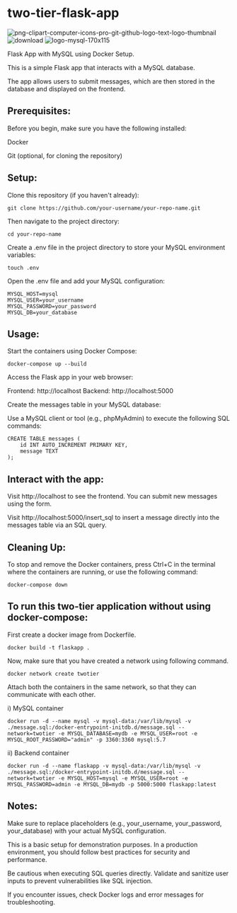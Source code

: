 # two-tier-flask-app


![png-clipart-computer-icons-pro-git-github-logo-text-logo-thumbnail](https://github.com/sdk1010/two-tier-flask-app/assets/145788176/21914f87-44be-4ea6-b5c2-b5c306fd7f2a)
![download](https://github.com/sdk1010/two-tier-flask-app/assets/145788176/88465f0a-d4d1-45aa-97dd-e57a680e4bad)
![logo-mysql-170x115](https://github.com/sdk1010/two-tier-flask-app/assets/145788176/e76b49bd-e987-4452-852f-fe847227883e)

Flask App with MySQL using Docker Setup.

This is a simple Flask app that interacts with a MySQL database.

The app allows users to submit messages, which are then stored in the database and displayed on the frontend.

## Prerequisites:

Before you begin, make sure you have the following installed:

Docker

Git (optional, for cloning the repository)

## Setup:

Clone this repository (if you haven't already):

```
git clone https://github.com/your-username/your-repo-name.git
```

Then navigate to the project directory:

```
cd your-repo-name
```

Create a .env file in the project directory to store your MySQL environment variables:

```
touch .env
```

Open the .env file and add your MySQL configuration:

```
MYSQL_HOST=mysql
MYSQL_USER=your_username
MYSQL_PASSWORD=your_password
MYSQL_DB=your_database
```

## Usage:

Start the containers using Docker Compose:

```
docker-compose up --build
```

Access the Flask app in your web browser:

Frontend: http://localhost
Backend: http://localhost:5000

Create the messages table in your MySQL database:

Use a MySQL client or tool (e.g., phpMyAdmin) to execute the following SQL commands:

```
CREATE TABLE messages (
    id INT AUTO_INCREMENT PRIMARY KEY,
    message TEXT
);
```

## Interact with the app:

Visit http://localhost to see the frontend. You can submit new messages using the form.

Visit http://localhost:5000/insert_sql to insert a message directly into the messages table via an SQL query.

## Cleaning Up:

To stop and remove the Docker containers, press Ctrl+C in the terminal where the containers are running, or use the following command:

```
docker-compose down
```

## To run this two-tier application without using docker-compose:

First create a docker image from Dockerfile.

```
docker build -t flaskapp .
```

Now, make sure that you have created a network using following command.

```
docker network create twotier
```

Attach both the containers in the same network, so that they can communicate with each other.

i) MySQL container

```
docker run -d --name mysql -v mysql-data:/var/lib/mysql -v ./message.sql:/docker-entrypoint-initdb.d/message.sql --network=twotier -e MYSQL_DATABASE=mydb -e MYSQL_USER=root -e MYSQL_ROOT_PASSWORD="admin" -p 3360:3360 mysql:5.7
```

ii) Backend container

```
docker run -d --name flaskapp -v mysql-data:/var/lib/mysql -v ./message.sql:/docker-entrypoint-initdb.d/message.sql --network=twotier -e MYSQL_HOST=mysql -e MYSQL_USER=root -e MYSQL_PASSWORD=admin -e MYSQL_DB=mydb -p 5000:5000 flaskapp:latest
```

## Notes:

Make sure to replace placeholders (e.g., your_username, your_password, your_database) with your actual MySQL configuration.

This is a basic setup for demonstration purposes. In a production environment, you should follow best practices for security and performance.

Be cautious when executing SQL queries directly. Validate and sanitize user inputs to prevent vulnerabilities like SQL injection.

If you encounter issues, check Docker logs and error messages for troubleshooting.
